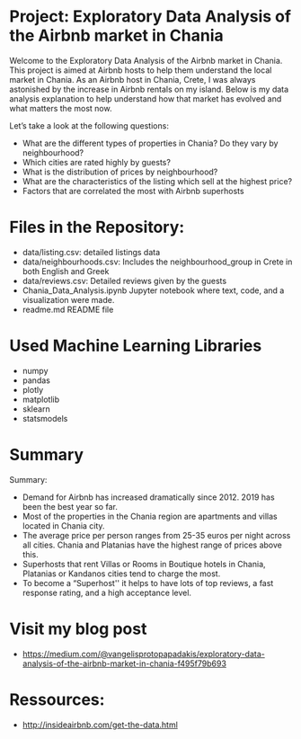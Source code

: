 # Project: Exploratory Data Analysis of the Airbnb market in Chania

Welcome to the Exploratory Data Analysis of the Airbnb market in Chania. This project is aimed at Airbnb hosts to help them understand the local market in Chania. 
As an Airbnb host in Chania, Crete, I was always astonished by the increase in Airbnb rentals on my island. Below is my data analysis explanation to help understand how that market has evolved and what matters the most now.

Let’s take a look at the following questions:
- What are the different types of properties in Chania? Do they vary by neighbourhood?
- Which cities are rated highly by guests?
- What is the distribution of prices by neighbourhood?
- What are the characteristics of the listing which sell at the highest price?
- Factors that are correlated the most with Airbnb superhosts


# Files in the Repository:
- data/listing.csv: detailed listings data
- data/neighbourhoods.csv: Includes the neighbourhood_group in Crete in both English and Greek
- data/reviews.csv: Detailed reviews given by the guests
- Chania_Data_Analysis.ipynb Jupyter notebook where text, code, and a visualization were made.
- readme.md  README file

# Used Machine Learning Libraries 
- numpy
- pandas
- plotly
- matplotlib
- sklearn
- statsmodels

# Summary

Summary:
- Demand for Airbnb has increased dramatically since 2012. 2019 has been the best year so far.
- Most of the properties in the Chania region are apartments and villas located in Chania city.
- The average price per person ranges from 25-35 euros per night across all cities. Chania and Platanias have the highest range of prices above this.
- Superhosts that rent Villas or Rooms in Boutique hotels in Chania, Platanias or Kandanos cities tend to charge the most.
- To become a “Superhost'' it helps to have lots of top reviews, a fast response rating, and a high acceptance level. 



# Visit my blog post
- https://medium.com/@vangelisprotopapadakis/exploratory-data-analysis-of-the-airbnb-market-in-chania-f495f79b693

# Ressources:
- http://insideairbnb.com/get-the-data.html

